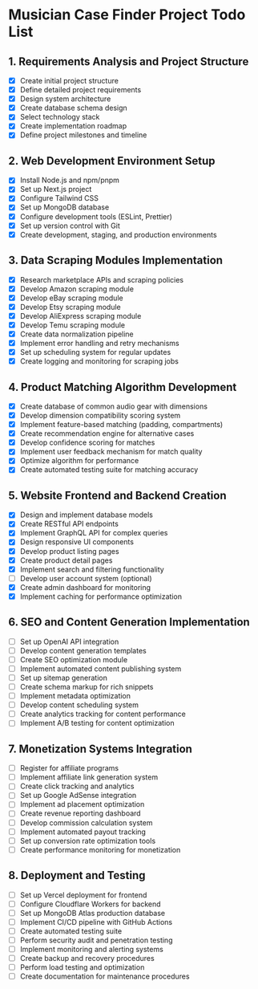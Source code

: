 # Musician Case Finder Project Todo List

## 1. Requirements Analysis and Project Structure
- [x] Create initial project structure
- [x] Define detailed project requirements
- [x] Design system architecture
- [x] Create database schema design
- [x] Select technology stack
- [x] Create implementation roadmap
- [x] Define project milestones and timeline

## 2. Web Development Environment Setup
- [x] Install Node.js and npm/pnpm
- [x] Set up Next.js project
- [x] Configure Tailwind CSS
- [x] Set up MongoDB database
- [x] Configure development tools (ESLint, Prettier)
- [x] Set up version control with Git
- [x] Create development, staging, and production environments

## 3. Data Scraping Modules Implementation
- [x] Research marketplace APIs and scraping policies
- [x] Develop Amazon scraping module
- [x] Develop eBay scraping module
- [x] Develop Etsy scraping module
- [x] Develop AliExpress scraping module
- [x] Develop Temu scraping module
- [x] Create data normalization pipeline
- [x] Implement error handling and retry mechanisms
- [x] Set up scheduling system for regular updates
- [x] Create logging and monitoring for scraping jobs

## 4. Product Matching Algorithm Development
- [x] Create database of common audio gear with dimensions
- [x] Develop dimension compatibility scoring system
- [x] Implement feature-based matching (padding, compartments)
- [x] Create recommendation engine for alternative cases
- [x] Develop confidence scoring for matches
- [x] Implement user feedback mechanism for match quality
- [x] Optimize algorithm for performance
- [x] Create automated testing suite for matching accuracy

## 5. Website Frontend and Backend Creation
- [x] Design and implement database models
- [x] Create RESTful API endpoints
- [x] Implement GraphQL API for complex queries
- [x] Design responsive UI components
- [x] Develop product listing pages
- [x] Create product detail pages
- [x] Implement search and filtering functionality
- [ ] Develop user account system (optional)
- [x] Create admin dashboard for monitoring
- [x] Implement caching for performance optimization

## 6. SEO and Content Generation Implementation
- [ ] Set up OpenAI API integration
- [ ] Develop content generation templates
- [ ] Create SEO optimization module
- [ ] Implement automated content publishing system
- [ ] Set up sitemap generation
- [ ] Create schema markup for rich snippets
- [ ] Implement metadata optimization
- [ ] Develop content scheduling system
- [ ] Create analytics tracking for content performance
- [ ] Implement A/B testing for content optimization

## 7. Monetization Systems Integration
- [ ] Register for affiliate programs
- [ ] Implement affiliate link generation system
- [ ] Create click tracking and analytics
- [ ] Set up Google AdSense integration
- [ ] Implement ad placement optimization
- [ ] Create revenue reporting dashboard
- [ ] Develop commission calculation system
- [ ] Implement automated payout tracking
- [ ] Set up conversion rate optimization tools
- [ ] Create performance monitoring for monetization

## 8. Deployment and Testing
- [ ] Set up Vercel deployment for frontend
- [ ] Configure Cloudflare Workers for backend
- [ ] Set up MongoDB Atlas production database
- [ ] Implement CI/CD pipeline with GitHub Actions
- [ ] Create automated testing suite
- [ ] Perform security audit and penetration testing
- [ ] Implement monitoring and alerting systems
- [ ] Create backup and recovery procedures
- [ ] Perform load testing and optimization
- [ ] Create documentation for maintenance procedures
